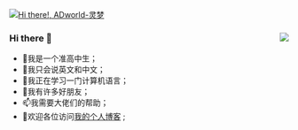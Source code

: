[![Hi there!, ADworld-灵梦](https://pimp-my-readme.webapp.io/pimp-my-readme/wavy-banner?subtitle=ADworld-%E7%81%B5%E6%A2%A6&title=Hi%20there%21)](https://adworld.top)
### Hi there 👋<img  src="https://github-readme-stats.vercel.app/api?username=ADworld233" align='Right'/>
- 🌱我是一个准高中生；
- 💬我只会说英文和中文；
- 🔭我正在学习一门计算机语言；
- 👯我有许多好朋友；
- 📫我需要大佬们的帮助；
- 🦄欢迎各位访问[我的个人博客](https://blog.adworld.top/) ;
